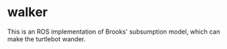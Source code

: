 # walker
This is an ROS implementation of Brooks' subsumption model, which can make the turtlebot wander.
